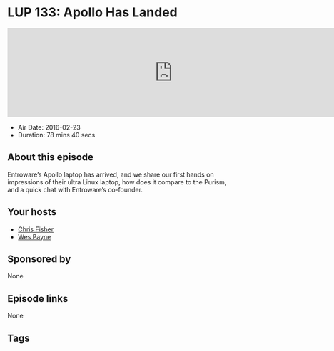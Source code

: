 # LUP 133: Apollo Has Landed

<iframe src="https://player.fireside.fm/v2/RUkczH-V+8qWCo-xN?theme=dark" width="740" height="200" frameborder="0" scrolling="no"></iframe>

* Air Date: 2016-02-23
* Duration: 78 mins 40 secs

## About this episode

Entroware’s Apollo laptop has arrived, and we share our first hands on impressions of their ultra Linux laptop, how does it compare to the Purism, and a quick chat with Entroware’s co-founder.

## Your hosts
* [Chris Fisher](https://linuxunplugged.com/hosts/chrislas)
* [Wes Payne](https://linuxunplugged.com/hosts/wes)

## Sponsored by

None



## Episode links

None



## Tags

